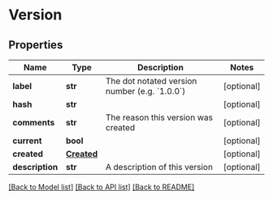 # Version

## Properties
Name | Type | Description | Notes
------------ | ------------- | ------------- | -------------
**label** | **str** | The dot notated version number (e.g. &#x60;1.0.0&#x60;) | [optional] 
**hash** | **str** |  | [optional] 
**comments** | **str** | The reason this version was created | [optional] 
**current** | **bool** |  | [optional] 
**created** | [**Created**](Created.md) |  | [optional] 
**description** | **str** | A description of this version | [optional] 

[[Back to Model list]](../README.md#documentation-for-models) [[Back to API list]](../README.md#documentation-for-api-endpoints) [[Back to README]](../README.md)

